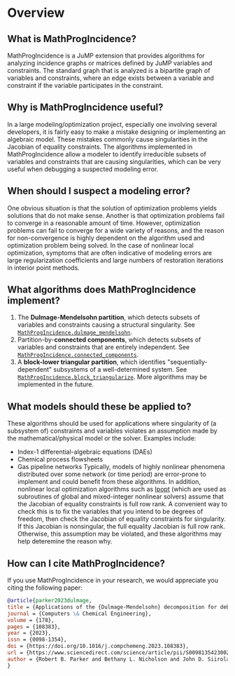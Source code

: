 # Overview

## What is MathProgIncidence?
MathProgIncidence is a JuMP extension that provides algorithms for analyzing incidence
graphs or matrices defined by JuMP variables and constraints. The standard
graph that is analyzed is a bipartite graph of variables and constraints,
where an edge exists between a variable and constraint if the variable
participates in the constraint.

## Why is MathProgIncidence useful?
In a large modeling/optimization project, especially one involving several
developers, it is fairly easy to make a mistake designing or implementing
an algebraic model. These mistakes commonly cause singularities in the Jacobian
of equality constraints. The algorithms implemented in MathProgIncidence
allow a modeler to identify irreducible subsets of variables and constraints
that are causing singularities, which can be very useful when debugging a
suspected modeling error.

## When should I suspect a modeling error?
One obvious situation is that the solution of optimization problems yields
solutions that do not make sense.
Another is that optimization problems fail to converge in a reasonable amount
of time.
However, optimization problems can fail to converge for a wide variety of
reasons, and the reason for non-convergence is highly dependent on the
algorithm used and optimization problem being solved.
In the case of nonlinear local optimization, symptoms that are often indicative
of modeling errors are large regularization coefficients and large numbers
of restoration iterations in interior point methods.

## What algorithms does MathProgIncidence implement?
1. The **Dulmage-Mendelsohn partition**, which detects subsets of variables and constraints causing a structural singularity. See [`MathProgIncidence.dulmage_mendelsohn`](@ref).
2. Partition-by-**connected components**, which detects subsets of variables and constraints that are entirely independent. See [`MathProgIncidence.connected_components`](@ref).
3. A **block-lower triangular partition**, which identifies "sequentially-dependent" subsystems of a well-determined system. See [`MathProgIncidence.block_triangularize`](@ref).
More algorithms may be implemented in the future.

## What models should these be applied to?
These algorithms should be used for applications where singularity of (a
subsystem of) constraints and variables violates an assumption made by the
mathematical/physical model or the solver.
Examples include:
- Index-1 differential-algebraic equations (DAEs)
- Chemical process flowsheets
- Gas pipeline networks
Typically, models of highly nonlinear phenomena distributed over some network
(or time period) are error-prone to implement and could benefit from these
algorithms.
In addition, nonlinear local optimization algorithms such as
[Ipopt](https://github.com/jump-dev/ipopt.jl)
(which are used as subroutines of global and mixed-integer nonlinear
solvers)
assume that the Jacobian of equality constraints is full row rank.
A convenient way to check this is to fix the variables that
you intend to be degrees of freedom, then check the Jacobian of equality
constraints for singularity. If this Jacobian is nonsingular, the full equality
Jacobian is full row rank. Otherwise, this assumption may be violated, and
these algorithms may help deteremine the reason why.

## How can I cite MathProgIncidence?
If you use MathProgIncidence in your research, we would appreciate you citing
the following paper:
```bibtex
@article{parker2023dulmage,
title = {Applications of the {Dulmage-Mendelsohn} decomposition for debugging nonlinear optimization problems},
journal = {Computers \& Chemical Engineering},
volume = {178},
pages = {108383},
year = {2023},
issn = {0098-1354},
doi = {https://doi.org/10.1016/j.compchemeng.2023.108383},
url = {https://www.sciencedirect.com/science/article/pii/S0098135423002533},
author = {Robert B. Parker and Bethany L. Nicholson and John D. Siirola and Lorenz T. Biegler},
}
```
